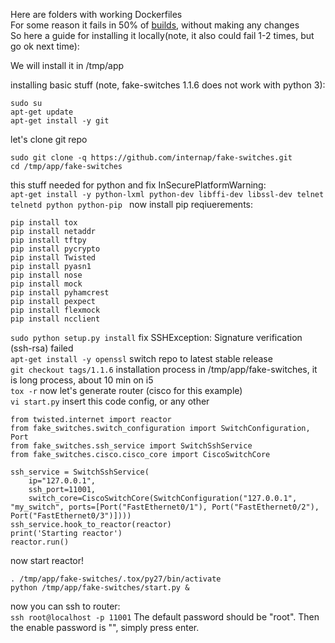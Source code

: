 Here are folders with working Dockerfiles  
For some reason it fails in 50% of [builds](https://hub.docker.com/r/oookotooo/fake-switches-debian/builds/), without making any changes  
So here a guide for installing it locally(note, it also could fail 1-2 times, but go ok next time):  
  
We will install it in /tmp/app  
  
installing basic stuff (note, fake-switches 1.1.6 does not work with python 3):  
```
sudo su
apt-get update
apt-get install -y git 
```
let's clone git repo
```
sudo git clone -q https://github.com/internap/fake-switches.git
cd /tmp/app/fake-switches
```
this stuff needed for python and fix InSecurePlatformWarning:  
`apt-get install -y python-lxml python-dev libffi-dev libssl-dev telnet telnetd python python-pip `
now install pip reqiuerements: 
```
pip install tox
pip install netaddr
pip install tftpy
pip install pycrypto
pip install Twisted
pip install pyasn1
pip install nose
pip install mock
pip install pyhamcrest
pip install pexpect
pip install flexmock
pip install ncclient
```
`sudo python setup.py install`
fix SSHException: Signature verification (ssh-rsa) failed  
`apt-get install -y openssl`
switch repo to latest stable release  
`git checkout tags/1.1.6`
installation process in /tmp/app/fake-switches, it is long process, about 10 min on i5  
`tox -r`
now let's generate router (cisco for this example)  
`vi start.py`
insert this code config, or any other  
```
from twisted.internet import reactor
from fake_switches.switch_configuration import SwitchConfiguration, Port
from fake_switches.ssh_service import SwitchSshService
from fake_switches.cisco.cisco_core import CiscoSwitchCore

ssh_service = SwitchSshService(
    ip="127.0.0.1",
    ssh_port=11001,
    switch_core=CiscoSwitchCore(SwitchConfiguration("127.0.0.1", "my_switch", ports=[Port("FastEthernet0/1"), Port("FastEthernet0/2"), Port("FastEthernet0/3")])))
ssh_service.hook_to_reactor(reactor)
print('Starting reactor')
reactor.run()
```
now start reactor!
```
. /tmp/app/fake-switches/.tox/py27/bin/activate
python /tmp/app/fake-switches/start.py &
```
now you can ssh to router:  
`ssh root@localhost -p 11001`
The default password should be "root". Then the enable password is "", simply press enter.  
